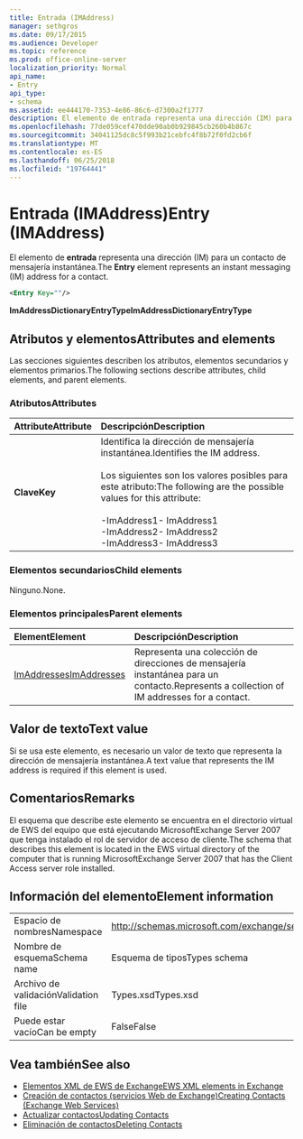 ```yaml
---
title: Entrada (IMAddress)
manager: sethgros
ms.date: 09/17/2015
ms.audience: Developer
ms.topic: reference
ms.prod: office-online-server
localization_priority: Normal
api_name:
- Entry
api_type:
- schema
ms.assetid: ee444170-7353-4e86-86c6-d7300a2f1777
description: El elemento de entrada representa una dirección (IM) para un contacto de mensajería instantánea.
ms.openlocfilehash: 77de059cef470dde90ab0b929845cb260b4b867c
ms.sourcegitcommit: 34041125dc8c5f993b21cebfc4f8b72f0fd2cb6f
ms.translationtype: MT
ms.contentlocale: es-ES
ms.lasthandoff: 06/25/2018
ms.locfileid: "19764441"
---
```

# <a name="entry-imaddress"></a><span data-ttu-id="43b42-103">Entrada (IMAddress)</span><span class="sxs-lookup"><span data-stu-id="43b42-103">Entry (IMAddress)</span></span>

<span data-ttu-id="43b42-104">El elemento de **entrada** representa una dirección (IM) para un contacto de mensajería instantánea.</span><span class="sxs-lookup"><span data-stu-id="43b42-104">The **Entry** element represents an instant messaging (IM) address for a contact.</span></span> 
  
```xml
<Entry Key=""/>
```

 <span data-ttu-id="43b42-105">**ImAddressDictionaryEntryType**</span><span class="sxs-lookup"><span data-stu-id="43b42-105">**ImAddressDictionaryEntryType**</span></span>
## <a name="attributes-and-elements"></a><span data-ttu-id="43b42-106">Atributos y elementos</span><span class="sxs-lookup"><span data-stu-id="43b42-106">Attributes and elements</span></span>

<span data-ttu-id="43b42-107">Las secciones siguientes describen los atributos, elementos secundarios y elementos primarios.</span><span class="sxs-lookup"><span data-stu-id="43b42-107">The following sections describe attributes, child elements, and parent elements.</span></span>
  
### <a name="attributes"></a><span data-ttu-id="43b42-108">Atributos</span><span class="sxs-lookup"><span data-stu-id="43b42-108">Attributes</span></span>

|<span data-ttu-id="43b42-109">**Attribute**</span><span class="sxs-lookup"><span data-stu-id="43b42-109">**Attribute**</span></span>|<span data-ttu-id="43b42-110">**Descripción**</span><span class="sxs-lookup"><span data-stu-id="43b42-110">**Description**</span></span>|
|:-----|:-----|
|<span data-ttu-id="43b42-111">**Clave**</span><span class="sxs-lookup"><span data-stu-id="43b42-111">**Key**</span></span> <br/> | <span data-ttu-id="43b42-112">Identifica la dirección de mensajería instantánea.</span><span class="sxs-lookup"><span data-stu-id="43b42-112">Identifies the IM address.</span></span><br/><br/><span data-ttu-id="43b42-113">Los siguientes son los valores posibles para este atributo:</span><span class="sxs-lookup"><span data-stu-id="43b42-113">The following are the possible values for this attribute:</span></span><br/><br/><span data-ttu-id="43b42-114">-ImAddress1</span><span class="sxs-lookup"><span data-stu-id="43b42-114">-  ImAddress1</span></span>  <br/><span data-ttu-id="43b42-115">-ImAddress2</span><span class="sxs-lookup"><span data-stu-id="43b42-115">-  ImAddress2</span></span>  <br/><span data-ttu-id="43b42-116">-ImAddress3</span><span class="sxs-lookup"><span data-stu-id="43b42-116">-  ImAddress3</span></span>  <br/> |
   
### <a name="child-elements"></a><span data-ttu-id="43b42-117">Elementos secundarios</span><span class="sxs-lookup"><span data-stu-id="43b42-117">Child elements</span></span>

<span data-ttu-id="43b42-118">Ninguno.</span><span class="sxs-lookup"><span data-stu-id="43b42-118">None.</span></span>
  
### <a name="parent-elements"></a><span data-ttu-id="43b42-119">Elementos principales</span><span class="sxs-lookup"><span data-stu-id="43b42-119">Parent elements</span></span>

|<span data-ttu-id="43b42-120">**Element**</span><span class="sxs-lookup"><span data-stu-id="43b42-120">**Element**</span></span>|<span data-ttu-id="43b42-121">**Descripción**</span><span class="sxs-lookup"><span data-stu-id="43b42-121">**Description**</span></span>|
|:-----|:-----|
|[<span data-ttu-id="43b42-122">ImAddresses</span><span class="sxs-lookup"><span data-stu-id="43b42-122">ImAddresses</span></span>](imaddresses.md) <br/> |<span data-ttu-id="43b42-123">Representa una colección de direcciones de mensajería instantánea para un contacto.</span><span class="sxs-lookup"><span data-stu-id="43b42-123">Represents a collection of IM addresses for a contact.</span></span>  <br/> |
   
## <a name="text-value"></a><span data-ttu-id="43b42-124">Valor de texto</span><span class="sxs-lookup"><span data-stu-id="43b42-124">Text value</span></span>

<span data-ttu-id="43b42-125">Si se usa este elemento, es necesario un valor de texto que representa la dirección de mensajería instantánea.</span><span class="sxs-lookup"><span data-stu-id="43b42-125">A text value that represents the IM address is required if this element is used.</span></span>
  
## <a name="remarks"></a><span data-ttu-id="43b42-126">Comentarios</span><span class="sxs-lookup"><span data-stu-id="43b42-126">Remarks</span></span>

<span data-ttu-id="43b42-127">El esquema que describe este elemento se encuentra en el directorio virtual de EWS del equipo que está ejecutando MicrosoftExchange Server 2007 que tenga instalado el rol de servidor de acceso de cliente.</span><span class="sxs-lookup"><span data-stu-id="43b42-127">The schema that describes this element is located in the EWS virtual directory of the computer that is running MicrosoftExchange Server 2007 that has the Client Access server role installed.</span></span>
  
## <a name="element-information"></a><span data-ttu-id="43b42-128">Información del elemento</span><span class="sxs-lookup"><span data-stu-id="43b42-128">Element information</span></span>

|||
|:-----|:-----|
|<span data-ttu-id="43b42-129">Espacio de nombres</span><span class="sxs-lookup"><span data-stu-id="43b42-129">Namespace</span></span>  <br/> |http://schemas.microsoft.com/exchange/services/2006/types  <br/> |
|<span data-ttu-id="43b42-130">Nombre de esquema</span><span class="sxs-lookup"><span data-stu-id="43b42-130">Schema name</span></span>  <br/> |<span data-ttu-id="43b42-131">Esquema de tipos</span><span class="sxs-lookup"><span data-stu-id="43b42-131">Types schema</span></span>  <br/> |
|<span data-ttu-id="43b42-132">Archivo de validación</span><span class="sxs-lookup"><span data-stu-id="43b42-132">Validation file</span></span>  <br/> |<span data-ttu-id="43b42-133">Types.xsd</span><span class="sxs-lookup"><span data-stu-id="43b42-133">Types.xsd</span></span>  <br/> |
|<span data-ttu-id="43b42-134">Puede estar vacío</span><span class="sxs-lookup"><span data-stu-id="43b42-134">Can be empty</span></span>  <br/> |<span data-ttu-id="43b42-135">False</span><span class="sxs-lookup"><span data-stu-id="43b42-135">False</span></span>  <br/> |
   
## <a name="see-also"></a><span data-ttu-id="43b42-136">Vea también</span><span class="sxs-lookup"><span data-stu-id="43b42-136">See also</span></span>

- [<span data-ttu-id="43b42-137">Elementos XML de EWS de Exchange</span><span class="sxs-lookup"><span data-stu-id="43b42-137">EWS XML elements in Exchange</span></span>](ews-xml-elements-in-exchange.md)
- [<span data-ttu-id="43b42-138">Creación de contactos (servicios Web de Exchange)</span><span class="sxs-lookup"><span data-stu-id="43b42-138">Creating Contacts (Exchange Web Services)</span></span>](http://msdn.microsoft.com/library/4845917e-70d1-481c-bbd7-011ec6571789%28Office.15%29.aspx)  
- [<span data-ttu-id="43b42-139">Actualizar contactos</span><span class="sxs-lookup"><span data-stu-id="43b42-139">Updating Contacts</span></span>](http://msdn.microsoft.com/library/9a865953-b94a-4229-b632-2dee433314be%28Office.15%29.aspx)  
- [<span data-ttu-id="43b42-140">Eliminación de contactos</span><span class="sxs-lookup"><span data-stu-id="43b42-140">Deleting Contacts</span></span>](http://msdn.microsoft.com/library/fcc3dc84-cd3e-455e-a1a7-ae6921c9b588%28Office.15%29.aspx)

